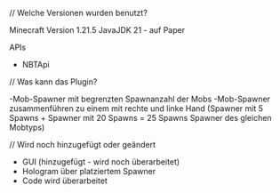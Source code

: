 // Welche Versionen wurden benutzt?

Minecraft Version 1.21.5
JavaJDK 21 - auf Paper

APIs
- NBTApi

  
// Was kann das Plugin?

-Mob-Spawner mit begrenzten Spawnanzahl der Mobs
-Mob-Spawner zusammenführen zu einem mit rechte und linke Hand (Spawner mit 5 Spawns + Spawner mit 20 Spawns = 25 Spawns Spawner des gleichen Mobtyps)

// Wird noch hinzugefügt oder geändert
- GUI (hinzugefügt - wird noch überarbeitet)
- Hologram über platziertem Spawner
- Code wird überarbeitet
